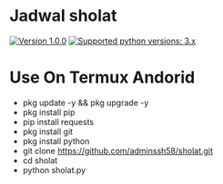 # Jadwal sholat
 [![Version 1.0.0](https://img.shields.io/badge/version-1.0.0-green.svg "Version 1.0.0")](#) [![Supported python versions: 3.x](https://img.shields.io/badge/python-3.x-green.svg "Supported python versions: 3.x")](https://www.python.org/downloads/)
<br>

# Use On Termux Andorid
* pkg update -y && pkg upgrade -y
* pkg install pip
* pip install requests
* pkg install git
* pkg install python
* git clone https://github.com/adminssh58/sholat.git
* cd sholat
* python sholat.py
<br>
<br>

